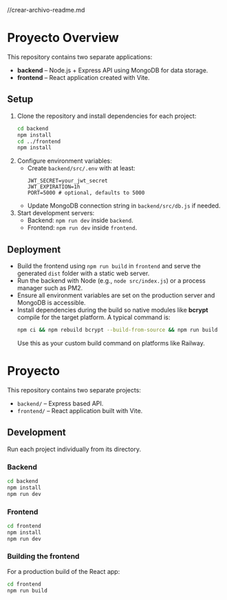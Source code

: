 
//crear-archivo-readme.md
# Proyecto Overview

This repository contains two separate applications:

- **backend** – Node.js + Express API using MongoDB for data storage.
- **frontend** – React application created with Vite.

## Setup

1. Clone the repository and install dependencies for each project:
   ```bash
   cd backend
   npm install
   cd ../frontend
   npm install
   ```
2. Configure environment variables:
   - Create `backend/src/.env` with at least:
     ```
     JWT_SECRET=your_jwt_secret
     JWT_EXPIRATION=1h
     PORT=5000 # optional, defaults to 5000
     ```
   - Update MongoDB connection string in `backend/src/db.js` if needed.
3. Start development servers:
   - Backend: `npm run dev` inside `backend`.
   - Frontend: `npm run dev` inside `frontend`.

## Deployment

- Build the frontend using `npm run build` in `frontend` and serve the generated `dist` folder with a static web server.
- Run the backend with Node (e.g., `node src/index.js`) or a process manager such as PM2.
- Ensure all environment variables are set on the production server and MongoDB is accessible.
- Install dependencies during the build so native modules like **bcrypt** compile
  for the target platform. A typical command is:
  ```bash
  npm ci && npm rebuild bcrypt --build-from-source && npm run build
  ```
  Use this as your custom build command on platforms like Railway.


# Proyecto

This repository contains two separate projects:

- `backend/` – Express based API.
- `frontend/` – React application built with Vite.

## Development

Run each project individually from its directory.

### Backend

```bash
cd backend
npm install
npm run dev
```

### Frontend

```bash
cd frontend
npm install
npm run dev
```

### Building the frontend

For a production build of the React app:

```bash
cd frontend
npm run build
```




